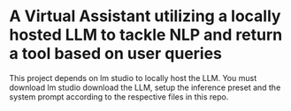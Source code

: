 <h1>
  A Virtual Assistant utilizing a locally hosted LLM to tackle NLP and return a tool based on user queries
</h1>

<div>
  <p1>
    This project depends on lm studio to locally host the LLM. You must download lm studio download the LLM, setup the inference preset and the system prompt according to the respective files in this repo.
  </p1>
</div>
